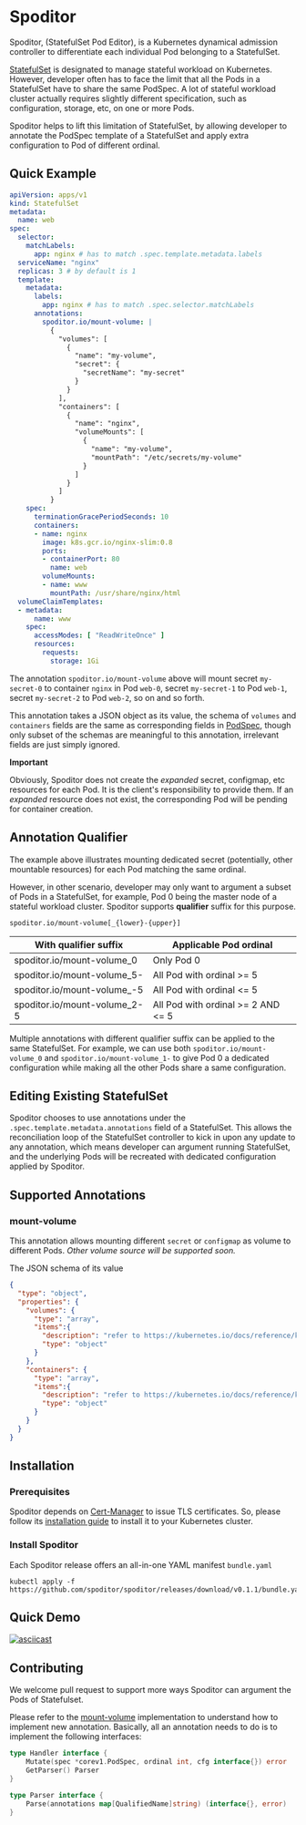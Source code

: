 # Spoditor

Spoditor, (StatefulSet Pod Editor), is a Kubernetes dynamical admission controller to differentiate each individual Pod belonging to a StatefulSet.

[StatefulSet](https://kubernetes.io/docs/concepts/workloads/controllers/statefulset/) is designated to manage stateful workload on Kubernetes. However, developer often has to face the limit that all the Pods in a StatefulSet have to share the same PodSpec. A lot of stateful workload cluster actually requires slightly different specification, such as configuration, storage, etc, on one or more Pods.

Spoditor helps to lift this limitation of StatefulSet, by allowing developer to annotate the PodSpec template of a StatefulSet and apply extra configuration to Pod of different ordinal.

## Quick Example
```yaml
apiVersion: apps/v1
kind: StatefulSet
metadata:
  name: web
spec:
  selector:
    matchLabels:
      app: nginx # has to match .spec.template.metadata.labels
  serviceName: "nginx"
  replicas: 3 # by default is 1
  template:
    metadata:
      labels:
        app: nginx # has to match .spec.selector.matchLabels
      annotations:
        spoditor.io/mount-volume: |
          {
            "volumes": [
              {
                "name": "my-volume",
                "secret": {
                  "secretName": "my-secret"
                }
              }
            ],
            "containers": [
              {
                "name": "nginx",
                "volumeMounts": [
                  {
                    "name": "my-volume",
                    "mountPath": "/etc/secrets/my-volume"
                  }
                ]
              }
            ]
          }
    spec:
      terminationGracePeriodSeconds: 10
      containers:
      - name: nginx
        image: k8s.gcr.io/nginx-slim:0.8
        ports:
        - containerPort: 80
          name: web
        volumeMounts:
        - name: www
          mountPath: /usr/share/nginx/html
  volumeClaimTemplates:
  - metadata:
      name: www
    spec:
      accessModes: [ "ReadWriteOnce" ]
      resources:
        requests:
          storage: 1Gi
```
The annotation `spoditor.io/mount-volume` above will mount secret `my-secret-0` to container `nginx` in Pod `web-0`, secret `my-secret-1` to Pod `web-1`, secret `my-secret-2` to Pod `web-2`, so on and so forth.

This annotation takes a JSON object as its value, the schema of `volumes` and `containers` fields are the same as corresponding fields in [PodSpec](https://kubernetes.io/docs/reference/kubernetes-api/workload-resources/pod-v1/#PodSpec), though only subset of the schemas are meaningful to this annotation, irrelevant fields are just simply ignored.

**Important**

Obviously, Spoditor does not create the _expanded_ secret, configmap, etc resources for each Pod. It is the client's responsibility to provide them. If an _expanded_ resource does not exist, the corresponding Pod will be pending for container creation.

## Annotation Qualifier

The example above illustrates mounting dedicated secret (potentially, other mountable resources) for each Pod matching the same ordinal.

However, in other scenario, developer may only want to argument a subset of Pods in a StatefulSet, for example, Pod 0 being the master node of a stateful workload cluster. Spoditor supports **qualifier** suffix for this purpose.

`spoditor.io/mount-volume[_{lower}-{upper}]`

| With qualifier suffix  | Applicable Pod ordinal |
| ------------- | ------------- |
| spoditor.io/mount-volume_0 | Only Pod 0  |
| spoditor.io/mount-volume_5-  | All Pod with ordinal >= 5 |
| spoditor.io/mount-volume_-5  | All Pod with ordinal <= 5 |
| spoditor.io/mount-volume_2-5  | All Pod with ordinal >= 2 AND <= 5 |

Multiple annotations with different qualifier suffix can be applied to the same StatefulSet. For example, we can use both `spoditor.io/mount-volume_0` and `spoditor.io/mount-volume_1-` to give Pod 0 a dedicated configuration while making all the other Pods share a same configuration.

## Editing Existing StatefulSet

Spoditor chooses to use annotations under the `.spec.template.metadata.annotations` field of a StatefulSet. This allows the reconciliation loop of the StatefulSet controller to kick in upon any update to any annotation, which means developer can argument running StatefulSet, and the underlying Pods will be recreated with dedicated configuration applied by Spoditor.

## Supported Annotations
### mount-volume
This annotation allows mounting different `secret` or `configmap` as volume to different Pods. _Other volume source will be supported soon._

The JSON schema of its value
```json
{
  "type": "object",
  "properties": {
    "volumes": {
      "type": "array",
      "items":{
        "description": "refer to https://kubernetes.io/docs/reference/kubernetes-api/config-and-storage-resources/volume/#Volume",
        "type": "object"
      }
    },
    "containers": {
      "type": "array",
      "items":{
        "description": "refer to https://kubernetes.io/docs/reference/kubernetes-api/workload-resources/pod-v1/#Container",
        "type": "object"
      }
    }
  }
}
```

## Installation

### Prerequisites
Spoditor depends on [Cert-Manager](https://cert-manager.io) to issue TLS certificates. So, please follow its [installation guide](https://cert-manager.io/docs/installation/kubernetes/) to install it to your Kubernetes cluster.

### Install Spoditor
Each Spoditor release offers an all-in-one YAML manifest `bundle.yaml`

```shell
kubectl apply -f https://github.com/spoditor/spoditor/releases/download/v0.1.1/bundle.yaml
```

## Quick Demo
[![asciicast](https://asciinema.org/a/xmA2TISTPQoMcXryyFnRiRxbI.svg)](https://asciinema.org/a/xmA2TISTPQoMcXryyFnRiRxbI)

## Contributing
We welcome pull request to support more ways Spoditor can argument the Pods of Statefulset.

Please refer to the [mount-volume](internal/annotation/volumes/mount.go) implementation to understand how to implement new annotation. Basically, all an annotation needs to do is to implement the following interfaces:
```go
type Handler interface {
	Mutate(spec *corev1.PodSpec, ordinal int, cfg interface{}) error
	GetParser() Parser
}

type Parser interface {
	Parse(annotations map[QualifiedName]string) (interface{}, error)
}
```